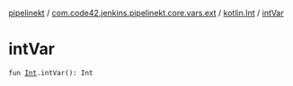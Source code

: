 [pipelinekt](../../index.md) / [com.code42.jenkins.pipelinekt.core.vars.ext](../index.md) / [kotlin.Int](index.md) / [intVar](./int-var.md)

# intVar

`fun `[`Int`](https://kotlinlang.org/api/latest/jvm/stdlib/kotlin/-int/index.html)`.intVar(): Int`
